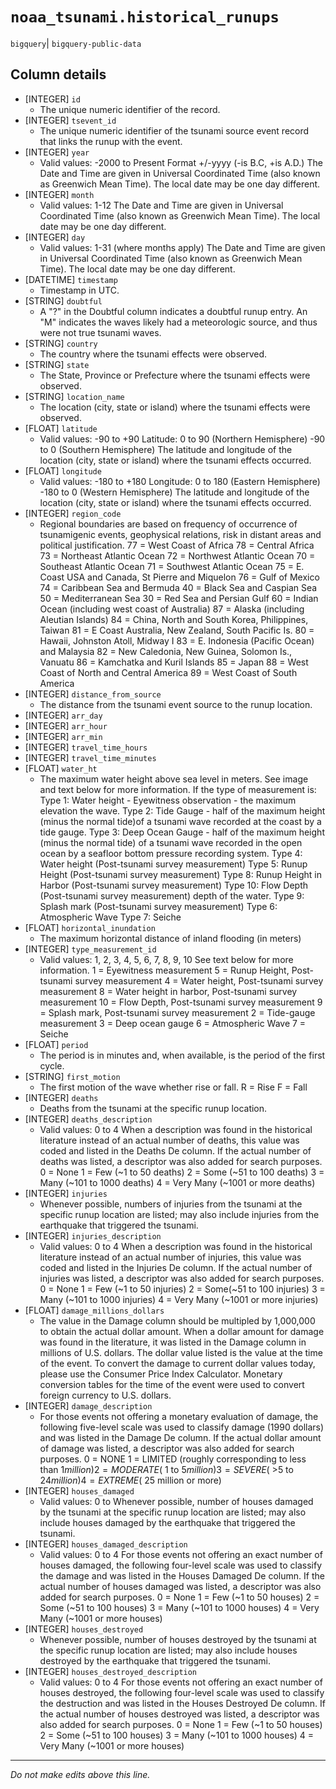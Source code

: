 # `noaa_tsunami.historical_runups`
`bigquery`| `bigquery-public-data`

## Column details
* [INTEGER]   `id`
  - The unique numeric identifier of the record.
* [INTEGER]   `tsevent_id`
  - The unique numeric identifier of the tsunami source event record that links the runup with the event.
* [INTEGER]   `year`
  - Valid values: -2000 to Present Format +/-yyyy (-is B.C, +is A.D.)  The Date and Time are given in Universal Coordinated Time (also known as Greenwich Mean Time). The local date may be one day different.
* [INTEGER]   `month`
  - Valid values: 1-12 The Date and Time are given in Universal Coordinated Time (also known as Greenwich Mean Time). The local date may be one day different.
* [INTEGER]   `day`
  - Valid values: 1-31 (where months apply) The Date and Time are given in Universal Coordinated Time (also known as Greenwich Mean Time). The local date may be one day different.
* [DATETIME]  `timestamp`
  - Timestamp in UTC.
* [STRING]    `doubtful`
  - A "?" in the Doubtful column indicates a doubtful runup entry.  An "M" indicates the waves likely had a meteorologic source, and thus were not true tsunami waves.
* [STRING]    `country`
  - The country where the tsunami effects were observed.
* [STRING]    `state`
  - The State, Province or Prefecture where the tsunami effects were observed.
* [STRING]    `location_name`
  - The location (city, state or island) where the tsunami effects were observed.
* [FLOAT]     `latitude`
  - Valid values: -90 to +90 Latitude: 0 to 90 (Northern Hemisphere) -90 to 0 (Southern Hemisphere)  The latitude and longitude of the location (city, state or island) where the tsunami effects occurred.
* [FLOAT]     `longitude`
  - Valid values: -180 to +180 Longitude: 0 to 180 (Eastern Hemisphere) -180 to 0 (Western Hemisphere)  The latitude and longitude of the location (city, state or island) where the tsunami effects occurred.
* [INTEGER]   `region_code`
  - Regional boundaries are based on frequency of occurrence of tsunamigenic events, geophysical relations, risk in distant areas and political justification. 77 =	West Coast of Africa 78 =	Central Africa 73 =	Northeast Atlantic Ocean 72 =	Northwest Atlantic Ocean 70 =	Southeast Atlantic Ocean 71 =	Southwest Atlantic Ocean 75 =	E. Coast USA and Canada, St Pierre and Miquelon 76 =	Gulf of Mexico 74 =	Caribbean Sea and Bermuda 40 =	Black Sea and Caspian Sea 50 =	Mediterranean Sea 30 =	Red Sea and Persian Gulf 60 =	Indian Ocean (including west coast of Australia) 87 =	Alaska (including Aleutian Islands) 84 =	China, North and South Korea, Philippines, Taiwan 81 =	E Coast Australia, New Zealand, South Pacific Is. 80 =	Hawaii, Johnston Atoll, Midway I 83 =	E. Indonesia (Pacific Ocean) and Malaysia 82 =	New Caledonia, New Guinea, Solomon Is., Vanuatu 86 =	Kamchatka and Kuril Islands 85 =	Japan 88 =	West Coast of North and Central America 89 =	West Coast of South America
* [INTEGER]   `distance_from_source`
  - The distance from the tsunami event source to the runup location.
* [INTEGER]   `arr_day`
* [INTEGER]   `arr_hour`
* [INTEGER]   `arr_min`
* [INTEGER]   `travel_time_hours`
* [INTEGER]   `travel_time_minutes`
* [FLOAT]     `water_ht`
  - The maximum water height above sea level in meters. See image and text below for more information. If the type of measurement is:  Type 1: Water height - Eyewitness observation - the maximum elevation the wave. Type 2: Tide Gauge - half of the maximum height (minus the normal tide)of a tsunami wave recorded at the coast by a tide gauge. Type 3: Deep Ocean Gauge - half of the maximum height (minus the normal tide) of a tsunami wave recorded in the open ocean by a seafloor bottom pressure recording system. Type 4: Water height (Post-tsunami survey measurement)  Type 5: Runup Height (Post-tsunami survey measurement)  Type 8: Runup Height in Harbor (Post-tsunami survey measurement)  Type 10: Flow Depth (Post-tsunami survey measurement) depth of the water. Type 9: Splash mark (Post-tsunami survey measurement) Type 6: Atmospheric Wave  Type 7: Seiche
* [FLOAT]     `horizontal_inundation`
  - The maximum horizontal distance of inland flooding (in meters)
* [INTEGER]   `type_measurement_id`
  - Valid values: 1, 2, 3, 4, 5, 6, 7, 8, 9, 10  See text below for more information. 1 = Eyewitness measurement 5 = Runup Height, Post-tsunami survey measurement 4 = Water height, Post-tsunami survey measurement 8 = Water height in harbor, Post-tsunami survey measurement 10 = Flow Depth, Post-tsunami survey measurement 9 = Splash mark, Post-tsunami survey measurement 2 = Tide-gauge measurement 3 = Deep ocean gauge 6 = Atmospheric Wave 7 = Seiche
* [FLOAT]     `period`
  - The period is in minutes and, when available, is the period of the first cycle.
* [STRING]    `first_motion`
  - The first motion of the wave whether rise or fall.  R = Rise F = Fall
* [INTEGER]   `deaths`
  - Deaths from the tsunami at the specific runup location.
* [INTEGER]   `deaths_description`
  - Valid values: 0 to 4 When a description was found in the historical literature instead of an actual number of deaths, this value was coded and listed in the Deaths De column. If the actual number of deaths was listed, a descriptor was also added for search purposes.  0 = None 1 = Few (~1 to 50 deaths) 2 = Some (~51 to 100 deaths) 3 = Many (~101 to 1000 deaths) 4 = Very Many (~1001 or more deaths)
* [INTEGER]   `injuries`
  - Whenever possible, numbers of injuries from the tsunami at the specific runup location are listed; may also include injuries from the earthquake that triggered the tsunami.
* [INTEGER]   `injuries_description`
  - Valid values: 0 to 4 When a description was found in the historical literature instead of an actual number of injuries, this value was coded and listed in the Injuries De column. If the actual number of injuries was listed, a descriptor was also added for search purposes.  0 = None 1 = Few (~1 to 50 injuries) 2 = Some(~51 to 100 injuries) 3 = Many (~101 to 1000 injuries) 4 = Very Many (~1001 or more injuries)
* [FLOAT]     `damage_millions_dollars`
  - The value in the Damage column should be multipled by 1,000,000 to obtain the actual dollar amount.  When a dollar amount for damage was found in the literature, it was listed in the Damage column in millions of U.S. dollars. The dollar value listed is the value at the time of the event. To convert the damage to current dollar values today, please use the Consumer Price Index Calculator. Monetary conversion tables for the time of the event were used to convert foreign currency to U.S. dollars.
* [INTEGER]   `damage_description`
  - For those events not offering a monetary evaluation of damage, the following five-level scale was used to classify damage (1990 dollars) and was listed in the Damage De column. If the actual dollar amount of damage was listed, a descriptor was also added for search purposes.  0 = NONE 1 = LIMITED (roughly corresponding to less than $1 million) 2 = MODERATE (~$1 to $5 million) 3 = SEVERE (~>$5 to $24 million) 4 = EXTREME (~$25 million or more)
* [INTEGER]   `houses_damaged`
  - Valid values: 0 to Whenever possible, number of houses damaged by the tsunami at the specific runup location are listed; may also include houses damaged by the earthquake that triggered the tsunami.
* [INTEGER]   `houses_damaged_description`
  - Valid values: 0 to 4 For those events not offering an exact number of houses damaged, the following four-level scale was used to classify the damage and was listed in the Houses Damaged De column. If the actual number of houses damaged was listed, a descriptor was also added for search purposes.  0 = None 1 = Few (~1 to 50 houses) 2 = Some (~51 to 100 houses) 3 = Many (~101 to 1000 houses) 4 = Very Many (~1001 or more houses)
* [INTEGER]   `houses_destroyed`
  - Whenever possible, number of houses destroyed by the tsunami at the specific runup location are listed; may also include houses destroyed by the earthquake that triggered the tsunami.
* [INTEGER]   `houses_destroyed_description`
  - Valid values: 0 to 4 For those events not offering an exact number of houses destroyed, the following four-level scale was used to classify the destruction and was listed in the Houses Destroyed De column. If the actual number of houses destroyed was listed, a descriptor was also added for search purposes.  0 = None 1 = Few (~1 to 50 houses) 2 = Some (~51 to 100 houses) 3 = Many (~101 to 1000 houses) 4 = Very Many (~1001 or more houses)

-------------------------------------------------------------------------------
*Do not make edits above this line.*
